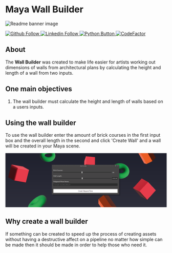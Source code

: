 # Maya Wall Builder

![Readme banner image](./static/builder-banner.png)

<a href="https://github.com/KieronJenkins" target="_blank"><img src="https://img.shields.io/badge/GitHub-100000?style=for-the-badge&logo=github&logoColor=white" alt="Github Follow">
<a href="https://uk.linkedin.com/in/kieronjenkins" target="_blank"><img src="https://img.shields.io/badge/LinkedIn-0077B5?style=for-the-badge&logo=linkedin&logoColor=white" alt="Linkedin Follow">
<a href="https://www.python.org/" target="_blank"><img src="https://img.shields.io/badge/Python-3776AB?style=for-the-badge&logo=python&logoColor=white" alt="Python Button">
[![CodeFactor](https://www.codefactor.io/repository/github/kieronjenkins/maya-wall-builder/badge)](https://www.codefactor.io/repository/github/kieronjenkins/maya-wall-builder)

## About
The **Wall Builder** was created to make life easier for artists working out dimensions of walls from architectural plans by calculating the height and length of a wall from two inputs.

## One main objectives
1. The wall builder must calculate the height and length of walls based on a users inputs.

## Using the wall builder
To use the wall builder enter the amount of brick courses in the first input box and the overall length in the second and click 'Create Wall' and a wall will be created in your Maya scene.

![Readme banner image](./static/builder-pic-banner.png)

## Why create a wall builder
If something can be created to speed up the process of creating assets without having a destructive affect on a pipeline no matter how simple can be made then it should be made in order to help those who need it.

